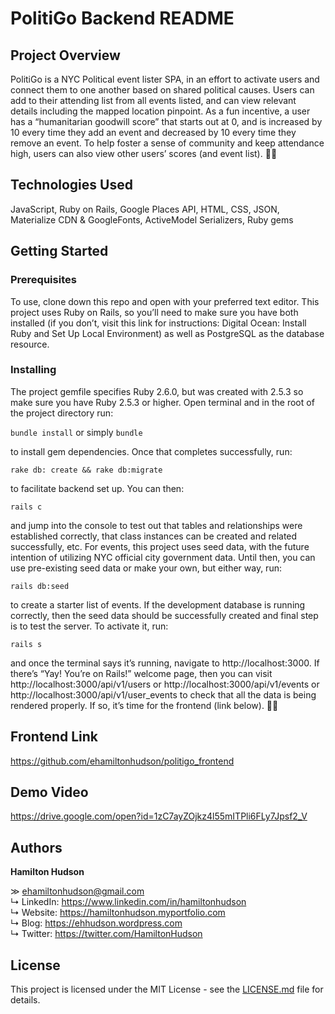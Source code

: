 # PolitiGo Backend README

## Project Overview

PolitiGo is a NYC Political event lister SPA, in an effort to activate users and connect them to one another based on shared political causes. Users can add to their attending list from all events listed, and can view relevant details including the mapped location pinpoint. As a fun incentive, a user has a “humanitarian goodwill score” that starts out at 0, and is increased by 10 every time they add an event and decreased by 10 every time they remove an event. To help foster a sense of community and keep attendance high, users can also view other users’ scores (and event list). ✊🏻

## Technologies Used

JavaScript, Ruby on Rails, Google Places API, HTML, CSS, JSON, Materialize CDN & GoogleFonts, ActiveModel Serializers, Ruby gems

## Getting Started

### Prerequisites
To use, clone down this repo and open with your preferred text editor. This project uses Ruby on Rails, so you’ll need to make sure you have both installed (if you don’t, visit this link for instructions: Digital Ocean: Install Ruby and Set Up Local Environment) as well as PostgreSQL as the database resource. 

### Installing
The project gemfile specifies Ruby 2.6.0, but was created with 2.5.3 so make sure you have Ruby 2.5.3 or higher. Open terminal and in the root of the project directory run:

`bundle install`
or simply
`bundle`

to install gem dependencies. Once that completes successfully, run:

`rake db: create && rake db:migrate`

to facilitate backend set up. You can then:

`rails c`

and jump into the console to test out that tables and relationships were established correctly, that class instances can be created and related successfully, etc. For events, this project uses seed data, with the future intention of utilizing NYC official city government data. Until then, you can use pre-existing seed data or make your own, but either way, run:

`rails db:seed`

to create a starter list of events. If the development database is running correctly, then the seed data should be successfully created and final step is to test the server. To activate it, run: 

 `rails s`

and once the terminal says it’s running, navigate to http://localhost:3000. If there’s  “Yay! You’re on Rails!” welcome page, then you can visit http://localhost:3000/api/v1/users or http://localhost:3000/api/v1/events or http://localhost:3000/api/v1/user_events to check that all the data is being rendered properly. If so, it’s time for the frontend (link below). 🤙🏼

## Frontend Link

https://github.com/ehamiltonhudson/politigo_frontend

## Demo Video

https://drive.google.com/open?id=1zC7ayZOjkz4l55mITPli6FLy7Jpsf2_V

## Authors

**Hamilton Hudson**

≫ ehamiltonhudson@gmail.com<br/>
↳ LinkedIn: https://www.linkedin.com/in/hamiltonhudson<br/>
↳ Website: https://hamiltonhudson.myportfolio.com<br/>
↳ Blog: https://ehhudson.wordpress.com<br/>
↳ Twitter: https://twitter.com/HamiltonHudson

## License

This project is licensed under the MIT License - see the [LICENSE.md](/blob/master/LICENSE) file for details.
